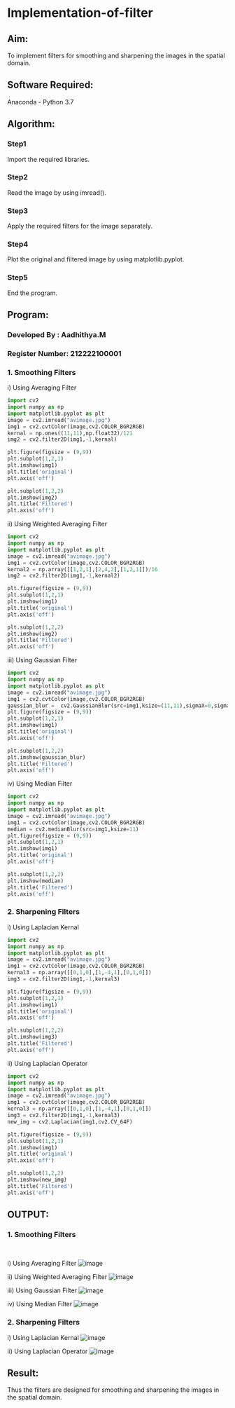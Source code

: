 # Implementation-of-filter
## Aim:
To implement filters for smoothing and sharpening the images in the spatial domain.

## Software Required:
Anaconda - Python 3.7

## Algorithm:
### Step1
Import the required libraries.

### Step2
Read the image by using imread().

### Step3
Apply the required filters for the image separately.

### Step4
Plot the original and filtered image by using matplotlib.pyplot.

### Step5
End the program.

## Program:
### Developed By   : Aadhithya.M
### Register Number: 212222100001

### 1. Smoothing Filters

i) Using Averaging Filter
```Python
import cv2
import numpy as np
import matplotlib.pyplot as plt
image = cv2.imread("avimage.jpg")
img1 = cv2.cvtColor(image,cv2.COLOR_BGR2RGB)
kernal = np.ones((11,11),np.float32)/121
img2 = cv2.filter2D(img1,-1,kernal)

plt.figure(figsize = (9,9))
plt.subplot(1,2,1)
plt.imshow(img1)
plt.title('original')
plt.axis('off')

plt.subplot(1,2,2)
plt.imshow(img2)
plt.title('Filtered')
plt.axis('off')
```
ii) Using Weighted Averaging Filter
```Python
import cv2
import numpy as np
import matplotlib.pyplot as plt
image = cv2.imread("avimage.jpg")
img1 = cv2.cvtColor(image,cv2.COLOR_BGR2RGB)
kernal2 = np.array([[1,2,1],[2,4,2],[1,2,1]])/16
img2 = cv2.filter2D(img1,-1,kernal2)

plt.figure(figsize = (9,9))
plt.subplot(1,2,1)
plt.imshow(img1)
plt.title('original')
plt.axis('off')

plt.subplot(1,2,2)
plt.imshow(img2)
plt.title('Filtered')
plt.axis('off')
```
iii) Using Gaussian Filter
```Python
import cv2
import numpy as np
import matplotlib.pyplot as plt
image = cv2.imread("avimage.jpg")
img1 = cv2.cvtColor(image,cv2.COLOR_BGR2RGB)
gaussian_blur =  cv2.GaussianBlur(src=img1,ksize=(11,11),sigmaX=0,sigmaY=0)
plt.figure(figsize = (9,9))
plt.subplot(1,2,1)
plt.imshow(img1)
plt.title('original')
plt.axis('off')

plt.subplot(1,2,2)
plt.imshow(gaussian_blur)
plt.title('Filtered')
plt.axis('off')
```

iv) Using Median Filter
```Python
import cv2
import numpy as np
import matplotlib.pyplot as plt
image = cv2.imread("avimage.jpg")
img1 = cv2.cvtColor(image,cv2.COLOR_BGR2RGB)
median = cv2.medianBlur(src=img1,ksize=11)
plt.figure(figsize = (9,9))
plt.subplot(1,2,1)
plt.imshow(img1)
plt.title('original')
plt.axis('off')

plt.subplot(1,2,2)
plt.imshow(median)
plt.title('Filtered')
plt.axis('off')
```

### 2. Sharpening Filters
i) Using Laplacian Kernal
```Python
import cv2
import numpy as np
import matplotlib.pyplot as plt
image = cv2.imread("avimage.jpg")
img1 = cv2.cvtColor(image,cv2.COLOR_BGR2RGB)
kernal3 = np.array([[0,1,0],[1,-4,1],[0,1,0]])
img3 = cv2.filter2D(img1,-1,kernal3)

plt.figure(figsize = (9,9))
plt.subplot(1,2,1)
plt.imshow(img1)
plt.title('original')
plt.axis('off')

plt.subplot(1,2,2)
plt.imshow(img3)
plt.title('Filtered')
plt.axis('off')
```
ii) Using Laplacian Operator
```Python
import cv2
import numpy as np
import matplotlib.pyplot as plt
image = cv2.imread("avimage.jpg")
img1 = cv2.cvtColor(image,cv2.COLOR_BGR2RGB)
kernal3 = np.array([[0,1,0],[1,-4,1],[0,1,0]])
img3 = cv2.filter2D(img1,-1,kernal3)
new_img = cv2.Laplacian(img1,cv2.CV_64F)

plt.figure(figsize = (9,9))
plt.subplot(1,2,1)
plt.imshow(img1)
plt.title('original')
plt.axis('off')

plt.subplot(1,2,2)
plt.imshow(new_img)
plt.title('Filtered')
plt.axis('off')
```

## OUTPUT:
### 1. Smoothing Filters
</br>

i) Using Averaging Filter
![image](https://github.com/Abburehan/Implementation-of-filter/assets/138849336/f4354279-0695-4a70-91d9-eadfa2ec675c)


ii) Using Weighted Averaging Filter
![image](https://github.com/Abburehan/Implementation-of-filter/assets/138849336/2797719f-c03f-4b7e-bbf8-5d7836588e82)


iii) Using Gaussian Filter
![image](https://github.com/Abburehan/Implementation-of-filter/assets/138849336/abaa1115-4b55-4f66-b686-746f91f047c8)


iv) Using Median Filter
![image](https://github.com/Abburehan/Implementation-of-filter/assets/138849336/785a67a6-c36b-4d2f-9af2-7c1c2d341f3c)


### 2. Sharpening Filters
i) Using Laplacian Kernal
![image](https://github.com/Abburehan/Implementation-of-filter/assets/138849336/594c8ed0-0eb7-4cdc-8b32-703627134227)


ii) Using Laplacian Operator
![image](https://github.com/Abburehan/Implementation-of-filter/assets/138849336/1ff876a3-cc38-494c-833f-8808d718f2c5)


## Result:
Thus the filters are designed for smoothing and sharpening the images in the spatial domain.
